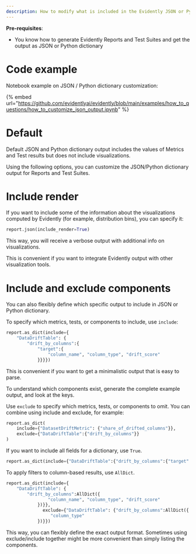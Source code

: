 ```yaml
---
description: How to modify what is included in the Evidently JSON or Python dictionary output.
---
```


**Pre-requisites**:
* You know how to generate Evidently Reports and Test Suites and get the output as JSON or Python dictionary 

# Code example

Notebook example on JSON / Python dictionary customization:

{% embed url="https://github.com/evidentlyai/evidently/blob/main/examples/how_to_questions/how_to_customize_json_output.ipynb" %}

# Default

Default JSON and Python dictionary output includes the values of Metrics and Test results but does not include visualizations. 

Using the following options, you can customize the JSON/Python dictionary output for Reports and Test Suites. 

# Include render

If you want to include some of the information about the visualizations computed by Evidently (for example, distribution bins), you can specify it:

```python
report.json(include_render=True)
```

This way, you will receive a verbose output with additional info on visualizations.   

This is convenient if you want to integrate Evidently output with other visualization tools.

# Include and exclude components

You can also flexibly define which specific output to include in JSON or Python dictionary. 

To specify which metrics, tests, or components to include, use `include`: 

```python
report.as_dict(include={
    "DataDriftTable": {
        "drift_by_columns":{
            "target":{
                "column_name", "column_type", "drift_score"
            }}}})
```

This is convenient if you want to get a minimalistic output that is easy to parse. 

To understand which components exist, generate the complete example output, and look at the keys. 

Use `exclude` to specify which metrics, tests, or components to omit. You can combine using include and exclude, for example:

```python
report.as_dict(
    include={"DatasetDriftMetric": {"share_of_drifted_columns"}},
    exclude={"DataDriftTable":{"drift_by_columns"}}
)
```

If you want to include all fields for a dictionary, use `True`.

```python
report.as_dict(include={"DataDriftTable":{"drift_by_columns":{"target":True}}})
```

To apply filters to column-based results, use `AllDict`.

```python
report.as_dict(include={
    "DataDriftTable": {
        "drift_by_columns":AllDict({
                "column_name", "column_type", "drift_score"
            })}},
              exclude={"DataDriftTable": {"drift_by_columns":AllDict({
                 "column_type"
            })}})
```

This way, you can flexibly define the exact output format. Sometimes using exclude/include together might be more convenient than simply listing the components. 
